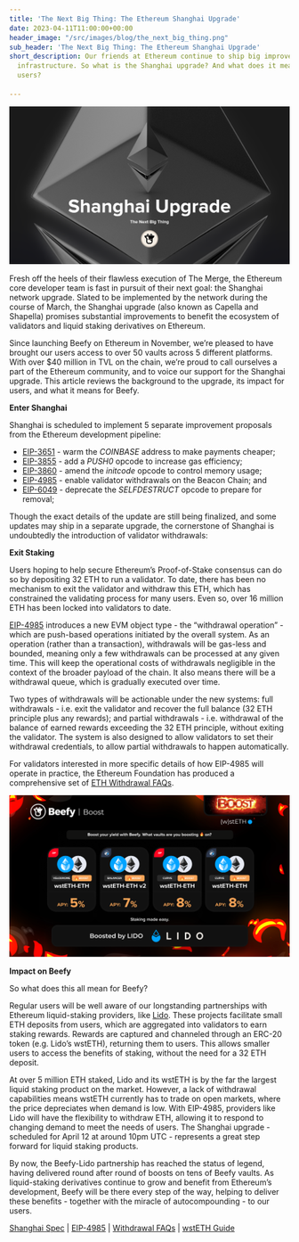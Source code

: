 ```yaml
---
title: 'The Next Big Thing: The Ethereum Shanghai Upgrade'
date: 2023-04-11T11:00:00+00:00
header_image: "/src/images/blog/the_next_big_thing.png"
sub_header: 'The Next Big Thing: The Ethereum Shanghai Upgrade'
short_description: Our friends at Ethereum continue to ship big improvements to their
  infrastructure. So what is the Shanghai upgrade? And what does it mean for Beefy’s
  users?

---
```

![](/src/images/blog/the_next_big_thing.png)

Fresh off the heels of their flawless execution of The Merge, the Ethereum core developer team is fast in pursuit of their next goal: the Shanghai network upgrade. Slated to be implemented by the network during the course of March, the Shanghai upgrade (also known as Capella and Shapella) promises substantial improvements to benefit the ecosystem of validators and liquid staking derivatives on Ethereum.

Since launching Beefy on Ethereum in November, we’re pleased to have brought our users access to over 50 vaults across 5 different platforms. With over $40 million in TVL on the chain, we’re proud to call ourselves a part of the Ethereum community, and to voice our support for the Shanghai upgrade. This article reviews the background to the upgrade, its impact for users, and what it means for Beefy.

**Enter Shanghai**

Shanghai is scheduled to implement 5 separate improvement proposals from the Ethereum development pipeline:

* [EIP-3651](https://eips.ethereum.org/EIPS/eip-3651) - warm the _COINBASE_ address to make payments cheaper;
* [EIP-3855](https://eips.ethereum.org/EIPS/eip-3855) - add a _PUSH0_ opcode to increase gas efficiency;
* [EIP-3860](https://eips.ethereum.org/EIPS/eip-3860) - amend the _initcode_ opcode to control memory usage;
* [EIP-4985](https://eips.ethereum.org/EIPS/eip-4895) - enable validator withdrawals on the Beacon Chain; and
* [EIP-6049](https://eips.ethereum.org/EIPS/eip-6049) - deprecate the _SELFDESTRUCT_ opcode to prepare for removal;

Though the exact details of the update are still being finalized, and some updates may ship in a separate upgrade, the cornerstone of Shanghai is undoubtedly the introduction of validator withdrawals:

**Exit Staking**

Users hoping to help secure Ethereum’s Proof-of-Stake consensus can do so by depositing 32 ETH to run a validator. To date, there has been no mechanism to exit the validator and withdraw this ETH, which has constrained the validating process for many users. Even so, over 16 million ETH has been locked into validators to date.

[EIP-4985](https://eips.ethereum.org/EIPS/eip-4895) introduces a new EVM object type - the “withdrawal operation” - which are push-based operations initiated by the overall system. As an operation (rather than a transaction), withdrawals will be gas-less and bounded, meaning only a few withdrawals can be processed at any given time. This will keep the operational costs of withdrawals negligible in the context of the broader payload of the chain. It also means there will be a withdrawal queue, which is gradually executed over time.

Two types of withdrawals will be actionable under the new systems: full withdrawals - i.e. exit the validator and recover the full balance (32 ETH principle plus any rewards); and partial withdrawals - i.e. withdrawal of the balance of earned rewards exceeding the 32 ETH principle, without exiting the validator. The system is also designed to allow validators to set their withdrawal credentials, to allow partial withdrawals to happen automatically.

For validators interested in more specific details of how EIP-4985 will operate in practice, the Ethereum Foundation has produced a comprehensive set of [ETH Withdrawal FAQs](https://notes.ethereum.org/@launchpad/withdrawals-faq#:\~:text=If%20a%20validator%20has%20successfully,get%20processed%20a%20lot%20slower.).

![](/src/images/blog/four.png)

**Impact on Beefy**

So what does this all mean for Beefy?

Regular users will be well aware of our longstanding partnerships with Ethereum liquid-staking providers, like [Lido](https://beefy.finance/articles/beefy-partners-with-lido-to-bring-wsteth-vaults-to-arbitrum-and-optimism/). These projects facilitate small ETH deposits from users, which are aggregated into validators to earn staking rewards. Rewards are captured and channeled through an ERC-20 token (e.g. Lido’s wstETH), returning them to users. This allows smaller users to access the benefits of staking, without the need for a 32 ETH deposit.

At over 5 million ETH staked, Lido and its wstETH is by the far the largest liquid staking product on the market. However, a lack of withdrawal capabilities means wstETH currently has to trade on open markets, where the price depreciates when demand is low. With EIP-4985, providers like Lido will have the flexibility to withdraw ETH, allowing it to respond to changing demand to meet the needs of users. The Shanghai upgrade - scheduled for April 12 at around 10pm UTC - represents a great step forward for liquid staking products.

By now, the Beefy-Lido partnership has reached the status of legend, having delivered round after round of boosts on tens of Beefy vaults. As liquid-staking derivatives continue to grow and benefit from Ethereum’s development, Beefy will be there every step of the way, helping to deliver these benefits - together with the miracle of autocompounding - to our users.

[Shanghai Spec](https://github.com/ethereum/execution-specs/blob/master/network-upgrades/mainnet-upgrades/shanghai.md) | [EIP-4985](https://eips.ethereum.org/EIPS/eip-4895) | [Withdrawal FAQs](https://notes.ethereum.org/@launchpad/withdrawals-faq#:\~:text=If%20a%20validator%20has%20successfully,get%20processed%20a%20lot%20slower.) | [wstETH Guide](https://help.lido.fi/en/articles/5231836-what-is-wrapped-steth-wsteth)